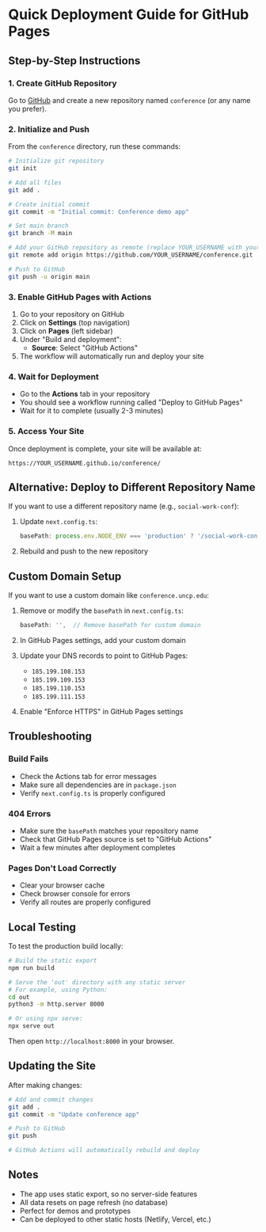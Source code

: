 # Quick Deployment Guide for GitHub Pages

## Step-by-Step Instructions

### 1. Create GitHub Repository

Go to [GitHub](https://github.com) and create a new repository named `conference` (or any name you prefer).

### 2. Initialize and Push

From the `conference` directory, run these commands:

```bash
# Initialize git repository
git init

# Add all files
git add .

# Create initial commit
git commit -m "Initial commit: Conference demo app"

# Set main branch
git branch -M main

# Add your GitHub repository as remote (replace YOUR_USERNAME with your GitHub username)
git remote add origin https://github.com/YOUR_USERNAME/conference.git

# Push to GitHub
git push -u origin main
```

### 3. Enable GitHub Pages with Actions

1. Go to your repository on GitHub
2. Click on **Settings** (top navigation)
3. Click on **Pages** (left sidebar)
4. Under "Build and deployment":
   - **Source**: Select "GitHub Actions"
5. The workflow will automatically run and deploy your site

### 4. Wait for Deployment

- Go to the **Actions** tab in your repository
- You should see a workflow running called "Deploy to GitHub Pages"
- Wait for it to complete (usually 2-3 minutes)

### 5. Access Your Site

Once deployment is complete, your site will be available at:

```
https://YOUR_USERNAME.github.io/conference/
```

## Alternative: Deploy to Different Repository Name

If you want to use a different repository name (e.g., `social-work-conf`):

1. Update `next.config.ts`:
   ```typescript
   basePath: process.env.NODE_ENV === 'production' ? '/social-work-conf' : '',
   ```

2. Rebuild and push to the new repository

## Custom Domain Setup

If you want to use a custom domain like `conference.uncp.edu`:

1. Remove or modify the `basePath` in `next.config.ts`:
   ```typescript
   basePath: '',  // Remove basePath for custom domain
   ```

2. In GitHub Pages settings, add your custom domain
3. Update your DNS records to point to GitHub Pages:
   - `185.199.108.153`
   - `185.199.109.153`
   - `185.199.110.153`
   - `185.199.111.153`

4. Enable "Enforce HTTPS" in GitHub Pages settings

## Troubleshooting

### Build Fails
- Check the Actions tab for error messages
- Make sure all dependencies are in `package.json`
- Verify `next.config.ts` is properly configured

### 404 Errors
- Make sure the `basePath` matches your repository name
- Check that GitHub Pages source is set to "GitHub Actions"
- Wait a few minutes after deployment completes

### Pages Don't Load Correctly
- Clear your browser cache
- Check browser console for errors
- Verify all routes are properly configured

## Local Testing

To test the production build locally:

```bash
# Build the static export
npm run build

# Serve the 'out' directory with any static server
# For example, using Python:
cd out
python3 -m http.server 8000

# Or using npx serve:
npx serve out
```

Then open `http://localhost:8000` in your browser.

## Updating the Site

After making changes:

```bash
# Add and commit changes
git add .
git commit -m "Update conference app"

# Push to GitHub
git push

# GitHub Actions will automatically rebuild and deploy
```

## Notes

- The app uses static export, so no server-side features
- All data resets on page refresh (no database)
- Perfect for demos and prototypes
- Can be deployed to other static hosts (Netlify, Vercel, etc.)
